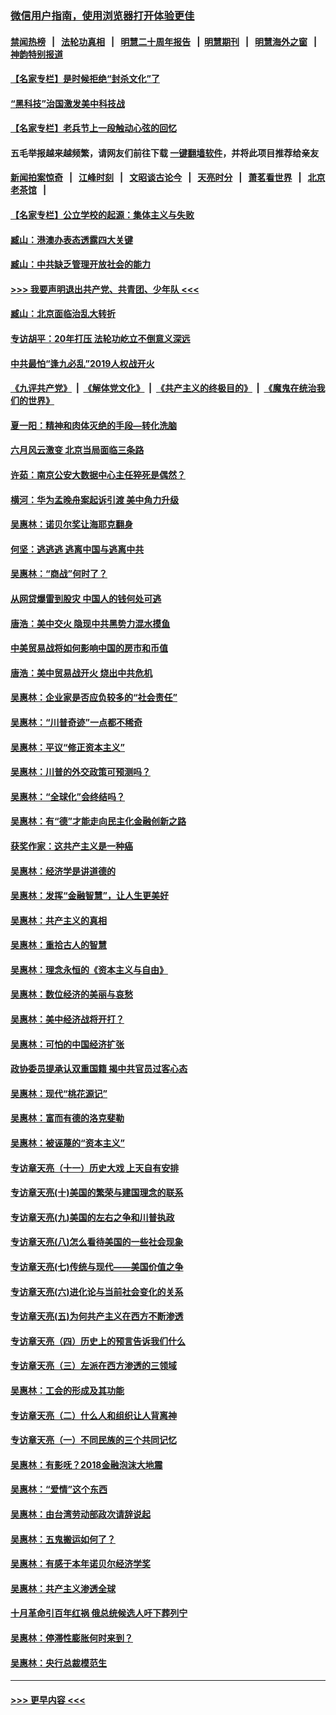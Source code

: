 ### [微信用户指南，使用浏览器打开体验更佳](https://github.com/gfw-breaker/banned-news1/blob/master/indexes/wechat-guide.md?t=0)
#### [禁闻热榜](热点新闻.md?t=0)  &nbsp;&nbsp;|&nbsp;&nbsp; [法轮功真相](https://github.com/gfw-breaker/truth/blob/master/README.md?t=0) &nbsp;&nbsp;|&nbsp;&nbsp; [明慧二十周年报告](https://github.com/gfw-breaker/mh-reports/blob/master/README.md?t=0) &nbsp;&nbsp;|&nbsp;&nbsp;[明慧期刊](https://github.com/gfw-breaker/mh-qikan) &nbsp;&nbsp;|&nbsp;&nbsp; [明慧海外之窗](https://github.com/gfw-breaker/mh-news/blob/master/README.md?t=0) &nbsp;&nbsp;|&nbsp;&nbsp; [神韵特别报道](https://github.com/gfw-breaker/mh-news/blob/master/shenyun.md?t=0)
#### [【名家专栏】是时候拒绝“封杀文化”了](../pages/nsc423/n11814093.md?t=02110755) 
#### [“黑科技”治国激发美中科技战](../pages/nsc423/n11638056.md?t=02110755) 
#### [【名家专栏】老兵节上一段触动心弦的回忆](../pages/nsc423/n11646016.md?t=02110755) 
#### 五毛举报越来越频繁，请网友们前往下载 [一键翻墙软件](https://github.com/gfw-breaker/ssr-accounts)，并将此项目推荐给亲友
#### [新闻拍案惊奇](https://github.com/gfw-breaker/banned-news1/blob/master/pages/link4.md) &nbsp;&nbsp;|&nbsp;&nbsp; [江峰时刻](https://github.com/gfw-breaker/banned-news1/blob/master/pages/link4.md) &nbsp;&nbsp;|&nbsp;&nbsp; [文昭谈古论今](https://github.com/gfw-breaker/banned-news1/blob/master/pages/link4.md) &nbsp;&nbsp;|&nbsp;&nbsp; [天亮时分](https://github.com/gfw-breaker/banned-news1/blob/master/pages/link4.md) &nbsp;&nbsp;|&nbsp;&nbsp; [萧茗看世界](https://github.com/gfw-breaker/banned-news1/blob/master/pages/link4.md) &nbsp;&nbsp;|&nbsp;&nbsp; [北京老茶馆](https://github.com/gfw-breaker/banned-news1/blob/master/pages/link4.md) &nbsp;&nbsp;|&nbsp;&nbsp; 
#### [【名家专栏】公立学校的起源：集体主义与失败](../pages/nsc423/n11601833.md?t=02110755) 
#### [臧山：港澳办表态透露四大关键](../pages/nsc423/n11421628.md?t=02110755) 
#### [臧山：中共缺乏管理开放社会的能力](../pages/nsc423/n11407457.md?t=02110755) 
#### [>>> 我要声明退出共产党、共青团、少年队 <<<](https://github.com/begood0513/goodnews/blob/master/quit/letter.md) 
#### [臧山：北京面临治乱大转折](../pages/nsc423/n11406895.md?t=02110755) 
#### [专访胡平：20年打压 法轮功屹立不倒意义深远](../pages/nsc423/n11398800.md?t=02110755) 
#### [中共最怕“逢九必乱”2019人权战开火](../pages/nsc423/n11385248.md?t=02110755) 
#### [《九评共产党》](https://github.com/begood0513/9ping.md/blob/master/README.md) &nbsp;|&nbsp; [《解体党文化》](../../../../jtdwh.md/blob/master/README.md)  &nbsp;|&nbsp; [《共产主义的终极目的》](../../../../gczydzjmd.md/blob/master/README.md) &nbsp;|&nbsp; [《魔鬼在统治我们的世界》](../../../../mgztzwmdsj.md/blob/master/README.md) 
#### [夏一阳：精神和肉体灭绝的手段—转化洗脑](../pages/nsc423/n11368250.md?t=02110755) 
#### [六月风云激变 北京当局面临三条路](../pages/nsc423/n11313668.md?t=02110755) 
#### [许茹：南京公安大数据中心主任猝死是偶然？](../pages/nsc423/n11064744.md?t=02110755) 
#### [横河：华为孟晚舟案起诉引渡 美中角力升级](../pages/nsc423/n11027230.md?t=02110755) 
#### [吴惠林：诺贝尔奖让海耶克翻身](../pages/nsc423/n10890049.md?t=02110755) 
#### [何坚：逃逃逃 逃离中国与逃离中共](../pages/nsc423/n10592891.md?t=02110755) 
#### [吴惠林：“商战”何时了？](../pages/nsc423/n10573558.md?t=02110755) 
#### [从网贷爆雷到股灾 中国人的钱何处可逃](../pages/nsc423/n10572800.md?t=02110755) 
#### [唐浩：美中交火 隐现中共黑势力混水摸鱼](../pages/nsc423/n10544040.md?t=02110755) 
#### [中美贸易战将如何影响中国的房市和币值](../pages/nsc423/n10543697.md?t=02110755) 
#### [唐浩：美中贸易战开火 烧出中共危机](../pages/nsc423/n10540126.md?t=02110755) 
#### [吴惠林：企业家是否应负较多的“社会责任”](../pages/nsc423/n10535022.md?t=02110755) 
#### [吴惠林：“川普奇迹”一点都不稀奇](../pages/nsc423/n10512808.md?t=02110755) 
#### [吴惠林：平议“修正资本主义”](../pages/nsc423/n10495724.md?t=02110755) 
#### [吴惠林：川普的外交政策可预测吗？](../pages/nsc423/n10462387.md?t=02110755) 
#### [吴惠林：“全球化”会终结吗？](../pages/nsc423/n10452838.md?t=02110755) 
#### [吴惠林：有“德”才能走向民主化金融创新之路](../pages/nsc423/n10432292.md?t=02110755) 
#### [获奖作家：这共产主义是一种癌](../pages/nsc423/n10431541.md?t=02110755) 
#### [吴惠林：经济学是讲道德的](../pages/nsc423/n10398014.md?t=02110755) 
#### [吴惠林：发挥“金融智慧”，让人生更美好](../pages/nsc423/n10375019.md?t=02110755) 
#### [吴惠林：共产主义的真相](../pages/nsc423/n10351394.md?t=02110755) 
#### [吴惠林：重拾古人的智慧](../pages/nsc423/n10337691.md?t=02110755) 
#### [吴惠林：理念永恒的《资本主义与自由》](../pages/nsc423/n10316274.md?t=02110755) 
#### [吴惠林：数位经济的美丽与哀愁](../pages/nsc423/n10292946.md?t=02110755) 
#### [吴惠林：美中经济战将开打？](../pages/nsc423/n10258825.md?t=02110755) 
#### [吴惠林：可怕的中国经济扩张](../pages/nsc423/n10219147.md?t=02110755) 
#### [政协委员提承认双重国籍 揭中共官员过客心态](../pages/nsc423/n10208809.md?t=02110755) 
#### [吴惠林：现代“桃花源记”](../pages/nsc423/n10185234.md?t=02110755) 
#### [吴惠林：富而有德的洛克斐勒](../pages/nsc423/n10142264.md?t=02110755) 
#### [吴惠林：被诬蔑的“资本主义”](../pages/nsc423/n10124816.md?t=02110755) 
#### [专访章天亮（十一）历史大戏 上天自有安排](../pages/nsc423/n10094905.md?t=02110755) 
#### [专访章天亮(十)美国的繁荣与建国理念的联系](../pages/nsc423/n10094899.md?t=02110755) 
#### [专访章天亮(九)美国的左右之争和川普执政](../pages/nsc423/n10094889.md?t=02110755) 
#### [专访章天亮(八)怎么看待美国的一些社会现象](../pages/nsc423/n10094857.md?t=02110755) 
#### [专访章天亮(七)传统与现代——美国价值之争](../pages/nsc423/n10093140.md?t=02110755) 
#### [专访章天亮(六)进化论与当前社会变化的关系](../pages/nsc423/n10092036.md?t=02110755) 
#### [专访章天亮(五)为何共产主义在西方不断渗透](../pages/nsc423/n10083620.md?t=02110755) 
#### [专访章天亮（四）历史上的预言告诉我们什么](../pages/nsc423/n10083606.md?t=02110755) 
#### [专访章天亮（三）左派在西方渗透的三领域](../pages/nsc423/n10081115.md?t=02110755) 
#### [吴惠林：工会的形成及其功能](../pages/nsc423/n10080633.md?t=02110755) 
#### [专访章天亮（二）什么人和组织让人背离神](../pages/nsc423/n10076637.md?t=02110755) 
#### [专访章天亮（一）不同民族的三个共同记忆](../pages/nsc423/n10074188.md?t=02110755) 
#### [吴惠林：有影呒？2018金融泡沫大地震](../pages/nsc423/n10040534.md?t=02110755) 
#### [吴惠林：“爱情”这个东西](../pages/nsc423/n10019423.md?t=02110755) 
#### [吴惠林：由台湾劳动部政次请辞说起](../pages/nsc423/n9979679.md?t=02110755) 
#### [吴惠林：五鬼搬运如何了？](../pages/nsc423/n9925338.md?t=02110755) 
#### [吴惠林：有感于本年诺贝尔经济学奖](../pages/nsc423/n9871883.md?t=02110755) 
#### [吴惠林：共产主义渗透全球](../pages/nsc423/n9812748.md?t=02110755) 
#### [十月革命引百年红祸 俄总统候选人吁下葬列宁](../pages/nsc423/n9810182.md?t=02110755) 
#### [吴惠林：停滞性膨胀何时来到？](../pages/nsc423/n9764136.md?t=02110755) 
#### [吴惠林：央行总裁模范生](../pages/nsc423/n9728134.md?t=02110755) 

----
#### [ >>> 更早内容 <<< ](../indexes/nsc423-earlier.md)
